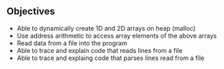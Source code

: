 ## Objectives
- Able to dynamically create 1D and 2D arrays on heap (malloc)
- Use address arithmetic to access array elements of the above arrays
- Read data from a file into the program
- Able to trace and explain code that reads lines from a file
- Able to trace and explaing code that parses lines read from a file